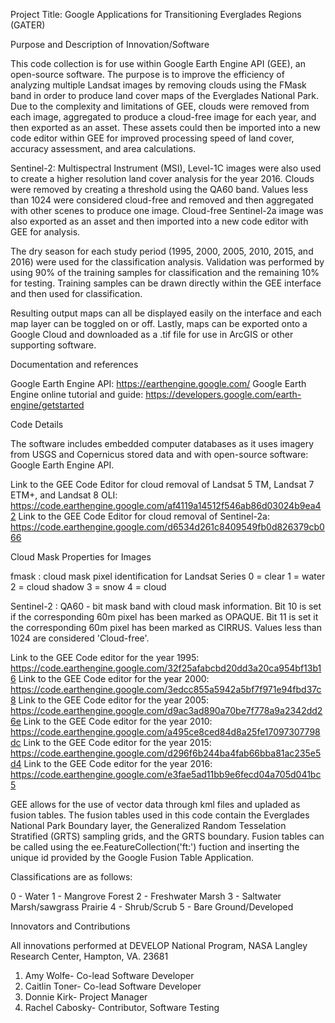 Project Title: Google Applications for Transitioning Everglades Regions (GATER)


Purpose and Description of Innovation/Software

This code collection is for use within Google Earth Engine API (GEE), an open-source software. The purpose is to improve the efficiency of analyzing multiple 
Landsat images by removing clouds using the FMask band in order to produce land cover maps of the Everglades National Park. Due to the complexity and limitations
of GEE, clouds were removed from each image, aggregated to produce a cloud-free image for each year, and then exported as an asset. These assets could then
be imported into a new code editor within GEE for improved processing speed of land cover, accuracy assessment, and area calculations. 

Sentinel-2: Multispectral Instrument (MSI), Level-1C images were also used to create a higher resolution land cover analysis for the year 2016. 
Clouds were removed by creating a threshold using the QA60 band. Values less than 1024 were considered cloud-free and removed and then aggregated with other
scenes to produce one image. Cloud-free Sentinel-2a image was also exported as an asset and then imported into a new code editor with GEE for analysis. 

The dry season for each study period (1995, 2000, 2005, 2010, 2015, and 2016) were used for the classification analysis. Validation was performed by using
90% of the training samples for classification and the remaining 10% for testing. Training samples can be drawn directly within the GEE interface and then used 
for classification. 

Resulting output maps can all be displayed easily on the interface and
each map layer can be toggled on or off. Lastly, maps can be exported onto a Google Cloud and downloaded as a .tif file for use in ArcGIS or other supporting
software. 


Documentation and references

Google Earth Engine API: https://earthengine.google.com/
Google Earth Engine online tutorial and guide: https://developers.google.com/earth-engine/getstarted


Code Details

The software includes embedded computer databases as it uses imagery from USGS and Copernicus stored data and with open-source software: Google Earth Engine API.

Link to the GEE Code Editor for cloud removal of Landsat 5 TM, Landsat 7 ETM+, and Landsat 8 OLI: https://code.earthengine.google.com/af4119a14512f546ab86d03024b9ea42
Link to the GEE Code Editor for cloud removal of Sentinel-2a: https://code.earthengine.google.com/d6534d261c8409549fb0d826379cb066

Cloud Mask Properties for Images

fmask : cloud mask pixel identification for Landsat Series
0 = clear
1 = water
2 = cloud shadow
3 = snow
4 = cloud

Sentinel-2 : QA60 - bit mask band with cloud mask information. Bit 10 is set if the corresponding 60m pixel has been marked as OPAQUE. Bit 11 is set it the
corresponding 60m pixel has been marked as CIRRUS. Values less than 1024 are considered 'Cloud-free'.

Link to the GEE Code editor for the year 1995: https://code.earthengine.google.com/32f25afabcbd20dd3a20ca954bf13b16
Link to the GEE Code editor for the year 2000: https://code.earthengine.google.com/3edcc855a5942a5bf7f971e94fbd37c8
Link to the GEE Code editor for the year 2005: https://code.earthengine.google.com/d9ac3ad890a70be7f778a9a2342dd26e
Link to the GEE Code editor for the year 2010: https://code.earthengine.google.com/a495ce8ced84d8a25fe17097307798dc
Link to the GEE Code editor for the year 2015: https://code.earthengine.google.com/d296f6b244ba4fab66bba81ac235e5d4
Link to the GEE Code editor for the year 2016: https://code.earthengine.google.com/e3fae5ad11bb9e6fecd04a705d041bc5

GEE allows for the use of vector data through kml files and upladed as fusion tables. The fusion tables used in this code contain the Everglades National Park
Boundary layer, the Generalized Random Tesselation Stratified (GRTS) sampling grids, and the GRTS boundary. Fusion tables can be called using the ee.FeatureCollection('ft:')
fuction and inserting the unique id provided by the Google Fusion Table Application.

Classifications are as follows:

0 - Water
1 - Mangrove Forest
2 - Freshwater Marsh
3 - Saltwater Marsh/sawgrass Prairie
4 - Shrub/Scrub
5 - Bare Ground/Developed


Innovators and Contributions

All innovations performed at DEVELOP National Program, NASA Langley Research Center, Hampton, VA. 23681

1. Amy Wolfe- Co-lead Software Developer
2. Caitlin Toner- Co-lead Software Developer
3. Donnie Kirk- Project Manager
4. Rachel Cabosky- Contributor, Software Testing

         